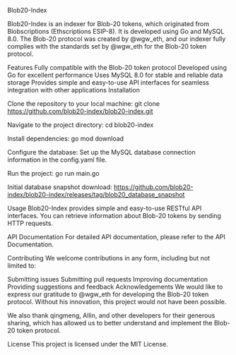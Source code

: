 Blob20-Index

Blob20-Index is an indexer for Blob-20 tokens, which originated from Blobscriptions (Ethscriptions ESIP-8). It is developed using Go and MySQL 8.0. The Blob-20 protocol was created by @wgw_eth, and our indexer fully complies with the standards set by @wgw_eth for the Blob-20 token protocol.

Features
Fully compatible with the Blob-20 token protocol
Developed using Go for excellent performance
Uses MySQL 8.0 for stable and reliable data storage
Provides simple and easy-to-use API interfaces for seamless integration with other applications
Installation

Clone the repository to your local machine:
git clone https://github.com/blob20-index/blob20-index.git

Navigate to the project directory:
cd blob20-index

Install dependencies:
go mod download

Configure the database:
Set up the MySQL database connection information in the config.yaml file.

Run the project:
go run main.go

Initial database snapshot download:
https://github.com/blob20-index/blob20-index/releases/tag/blob20_database_snapshot

Usage
Blob20-Index provides simple and easy-to-use RESTful API interfaces. You can retrieve information about Blob-20 tokens by sending HTTP requests.

API Documentation
For detailed API documentation, please refer to the API Documentation.

Contributing
We welcome contributions in any form, including but not limited to:

Submitting issues
Submitting pull requests
Improving documentation
Providing suggestions and feedback
Acknowledgements
We would like to express our gratitude to @wgw_eth for developing the Blob-20 token protocol. Without his innovation, this project would not have been possible.

We also thank qingmeng, Allin, and other developers for their generous sharing, which has allowed us to better understand and implement the Blob-20 token protocol.

License
This project is licensed under the MIT License.
